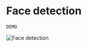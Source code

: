 # Face detection

```
DEMO
```

![Face detection](https://user-images.githubusercontent.com/76060198/106379821-e0afa980-63ae-11eb-818f-728df4f25a0b.gif)



